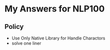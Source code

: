 # My Answers for NLP100  
## Policy  
- Use Only Native Library for Handle Charactors
- solve one liner